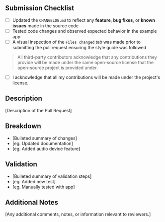 ## Submission Checklist

 - [ ] Updated the `CHANGELOG.md` to reflect any **feature**, **bug fixes**, or **known issues** made in the source code
 - [ ] Tested code changes and observed expected behavior in the example app
 - [ ] A visual inspection of the `Files changed` tab was made prior to submitting the pull request ensuring the style guide was followed

> All third-party contributors acknowledge that any contributions they provide will be made under the same open-source license that the open-source project is provided under.

- [ ] I acknowledge that all my contributions will be made under the project's license.

## Description

[Description of the Pull Request]

## Breakdown

- [Bulleted summary of changes]
- [eg. Updated documentation]
- [eg. Added audio device feature]

## Validation

- [Bulleted summary of validation steps]
- [eg. Added new test]
- [eg. Manually tested with app]

## Additional Notes

[Any additional comments, notes, or information relevant to reviewers.]
